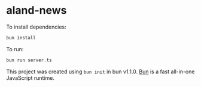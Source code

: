 # aland-news

To install dependencies:

```bash
bun install
```

To run:

```bash
bun run server.ts
```

This project was created using `bun init` in bun v1.1.0. [Bun](https://bun.sh) is a fast all-in-one JavaScript runtime.

